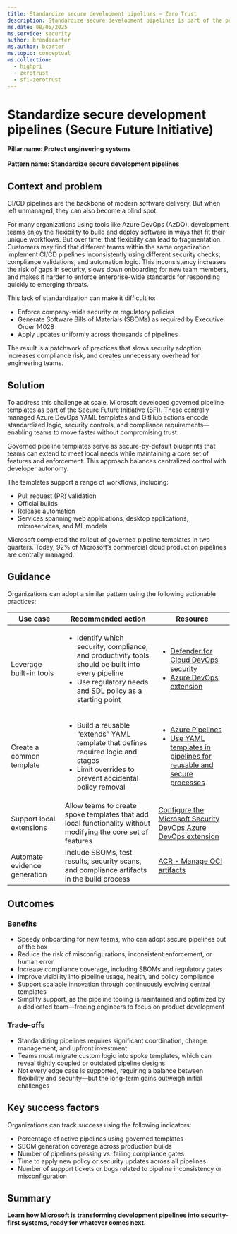 ```yaml
---
title: Standardize secure development pipelines – Zero Trust
description: Standardize secure development pipelines is part of the protect engineering systems  pillar of the Secure Future Initiative (SFI), focusing on developing governed pipeline templates for implementing centrally managed production pipelines.
ms.date: 08/05/2025
ms.service: security
author: brendacarter
ms.author: bcarter
ms.topic: conceptual
ms.collection: 
  - highpri
  - zerotrust
  - sfi-zerotrust
---
```


# Standardize secure development pipelines (Secure Future Initiative)

**Pillar name: Protect engineering systems**<br>  
**Pattern name: Standardize secure development pipelines**

## Context and problem

CI/CD pipelines are the backbone of modern software delivery. But when left unmanaged, they can also become a blind spot.

For many organizations using tools like Azure DevOps (AzDO), development teams enjoy the flexibility to build and deploy software in ways that fit their unique workflows. But over time, that flexibility can lead to fragmentation. Customers may find that different teams within the same organization implement CI/CD pipelines inconsistently using different security checks, compliance validations, and automation logic. This inconsistency increases the risk of gaps in security, slows down onboarding for new team members, and makes it harder to enforce enterprise-wide standards for responding quickly to emerging threats.

This lack of standardization can make it difficult to:

- Enforce company-wide security or regulatory policies
- Generate Software Bills of Materials (SBOMs) as required by Executive Order 14028
- Apply updates uniformly across thousands of pipelines

The result is a patchwork of practices that slows security adoption, increases compliance risk, and creates unnecessary overhead for engineering teams.

## Solution

To address this challenge at scale, Microsoft developed governed pipeline templates as part of the Secure Future Initiative (SFI). These centrally managed Azure DevOps YAML templates and GitHub actions encode standardized logic, security controls, and compliance requirements—enabling teams to move faster without compromising trust.

Governed pipeline templates serve as secure-by-default blueprints that teams can extend to meet local needs while maintaining a core set of features and enforcement. This approach balances centralized control with developer autonomy.

The templates support a range of workflows, including:

- Pull request (PR) validation
- Official builds
- Release automation
- Services spanning web applications, desktop applications, microservices, and ML models

Microsoft completed the rollout of governed pipeline templates in two quarters. Today, 92% of Microsoft’s commercial cloud production pipelines are centrally managed.

## Guidance

Organizations can adopt a similar pattern using the following actionable practices:

|Use case|Recommended action |Resource |
|---|---|---|
| Leverage built-in tools   | <ul><li>Identify which security, compliance, and productivity tools should be built into every pipeline</li><li>Use regulatory needs and SDL policy as a starting point</li></ul> | <ul><li><a href="/azure/defender-for-cloud/defender-for-devops-introduction">Defender for Cloud DevOps security</a></li><li><a href="/azure/defender-for-cloud/azure-devops-extension">Azure DevOps extension</a></li></ul> |
| Create a common template  | <ul><li>Build a reusable “extends” YAML template that defines required logic and stages</li><li>Limit overrides to prevent accidental policy removal</li></ul> | <ul><li><a href="/azure/devops/pipelines/process/templates">Azure Pipelines</a></li><li><a href="/azure/devops/pipelines/process/templates">Use YAML templates in pipelines for reusable and secure processes</a></li></ul> |
| Support local extensions    | Allow teams to create spoke templates that add local functionality without modifying the core set of features | [Configure the Microsoft Security DevOps Azure DevOps extension](/azure/defender-for-cloud/azure-devops-extension) |
| Automate evidence generation   | Include SBOMs, test results, security scans, and compliance artifacts in the build process | [ACR - Manage OCI artifacts](/azure/container-registry/container-registry-manage-artifact)  |

## Outcomes

### Benefits

- Speedy onboarding for new teams, who can adopt secure pipelines out of the box
- Reduce the risk of misconfigurations, inconsistent enforcement, or human error
- Increase compliance coverage, including SBOMs and regulatory gates
- Improve visibility into pipeline usage, health, and policy compliance
- Support scalable innovation through continuously evolving central templates
- Simplify support, as the pipeline tooling is maintained and optimized by a dedicated team—freeing engineers to focus on product development

### Trade-offs

- Standardizing pipelines requires significant coordination, change management, and upfront investment
- Teams must migrate custom logic into spoke templates, which can reveal tightly coupled or outdated pipeline designs
- Not every edge case is supported, requiring a balance between flexibility and security—but the long-term gains outweigh initial challenges

## Key success factors

Organizations can track success using the following indicators:

- Percentage of active pipelines using governed templates
- SBOM generation coverage across production builds
- Number of pipelines passing vs. failing compliance gates
- Time to apply new policy or security updates across all pipelines
- Number of support tickets or bugs related to pipeline inconsistency or misconfiguration

## Summary

**Learn how Microsoft is transforming development pipelines into security-first systems, ready for whatever comes next.**
